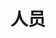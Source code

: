 # 人员

<script setup>
import { VPTeamMembers } from 'vitepress/theme'

// F.F.Y Network人员
const 人员 = [
  {
    avatar: '/01.jpg',
    name: '汝可知jr',
  },
  {
    avatar: '/03.jpg',
    name: '卜粟粟～',
  },
  {
    avatar: '/23.jpg',
    name: 'K·A·Z·U·H·A',
  },
]
</script>

<VPTeamMembers size="small" :members="members" />
